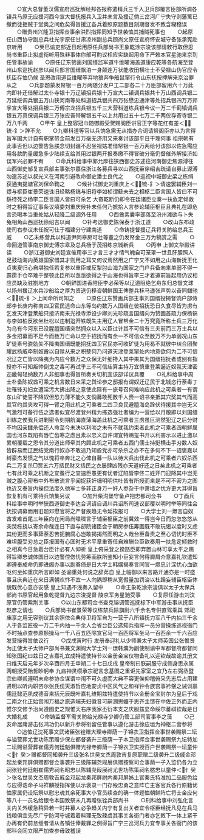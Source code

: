 <!-- { "loadSidebar": true } -->
　　○宣大总督董汉儒宣府巡抚解经邦各报称遣精兵三千入卫兵部覆言臣部所调各镇兵马原无应援河西今宣大督抚报兵入卫并未言及援辽倘三岔河广宁失守则藩篱已撤而徒拒贼于堂奥之间危矣得旨援辽各兵着照原题数目刻期督发不致含糊稽误
　　○赠贵州兴隆卫指挥佥事余洪烈指挥同知予世袭恤其捕贼死事也
　　○起原任山西协守副总兵杜光宇原任甘肃凉州副总兵顾尚文原任宣府怀安城守备张承宪赴京听用
　　○癸巳谕吏部近日起用原任兵部尚书王象乾涂宗浚该部请敕行取但思尚书重臣止拟虚衔听用殊非事体你部可酌议相应实缺起用命下严敕本官星驰来京到任管事故谕
　　○原任辽东赞画刘国缙监军道牛维曜海盖道康应乾等各航海至登州山东巡抚赵彦以闻兵部言国缙飘泊一身颠连万状能收田横壮士不受禄山伪官应令抚臣存恤仍候  圣恩改用道臣维曜等弃地狼奔争船鼠窜行令山东抚按押解来京治罪从之
　　○兵部题蒙发帑银一百万两随分发户工二部各二十万臣部留用六十万此内即补还借解过太仆寺银十万辽镇招兵银十万宣大二镇调兵银共十万山西调兵银二万延绥调兵银五万山狭河南等处科道招兵银共四万张懋忠通津等处招兵银四万万邦孚宣大等处招兵银二万傅宗龙招兵银五千三大营科道练兵银今议一万二千蓟镇调兵银五万真保调兵银三万张应吾带解银五千以上共用过五十七万二千两仅存寄寺银二万八千两
　　○甲午  皇上整容冠巾随御殿受贺赐阁臣讲官正字等花红有差＜锍-釒＞辞不允
　　○九卿科道等官以兵饷急需无从措办合词请帑阁臣亦以为言得旨军国大计自有职掌帑金前发百万毫无济用又来奏讨该部平日干理何事  祖宗朝有此事否但以边警告急朕念切封疆不忍坐视姑准借帑银一百万两给付该部以佐急需应用各款酌量缓急多少陆续支给其用过银两开报奏缴不得冒破分毫仍督催外解接济如误军兴必罪不宥
　　○命兵科给事中郭允厚往狭西御史苏述往河南御史焦源溥往山西御史邹复宣兵部主事张尔嘉往浙江各募兵寻以山西抚臣徐绍吉疏请自募止源溥勿遣苏述以叔光义在河南引避改命御史潘士良代之
　　○巡视中城御史梁之栋缉获通夷提塘官刘保命鞫之
　　○候补试御史刘重庆上＜锍-釒＞请速罢辅臣刘一燝与枢臣崔景荣速诛旧经略杨镐与旧将李如桢谓繇未去之相枢二臣言国人皆曰不可繇待死之杨李二臣言国人皆曰可杀乞  大奋乾断仍即令在廷诸臣立奏一扶危定倾救时之相得旨辽事条议填委刘重庆候补未任何乃摭拾人言参论辅臣枢臣且典礼在即危言恐喝本当重处姑从轻降二级调外任用
　　○西酋素囊率部落至汾州滩欲与卜失兔相角山西巡抚徐绍吉以闻
　　○补考选御史陈保泰于浙江道
　　○改山东布政使司右参议未任祝可仕于福建分守建南道
　　○命铸提督援辽兵将关防给总兵王威
　　○乙未练营兵以科道尹同皋房可壮等董之仍发帑金三万为犒赏之需
　　○命回道管事南京御史傅宗皋及总兵杨于茂招练京城新兵
　　○丙申  上御文华殿讲读
　　○浙江道御史刘廷宣催用李三才言三才才情气魄自可笼罩一世且肝胆照人足鼓动海内英雄国家惜其才则用之耳又何议焉然用之广宁又不如用之山海新抚王化贞夷夏归心自堪独任若复参以重臣或反掣肘山海为国家之门户兵备向来单弱不得一霹雳手仓卒难于整顿此臣所以亟亟欲得之于山海也得旨李三才着遵前旨起用仍议相应员缺及驻劄地方
　　○朝鲜国进香陪臣李必荣等以辽道阻绝乞舟东归总督文球以扬州援辽水兵沙船给之厚为资送仍移咨朝鲜国王俾整兵秣马遥张声势以奋同讎驰＜锍-釒＞上闻命所司知之
　　○原任辽东赞画兵部主事刘国缙投揭督饷户部侍郎李长庚内称南四卫官民逃命山东等岛约数万人国缙在彼招抚恐日久食尽皆为虏有乞发天津登莱船只接济南来光禄寺添设少卿刘光珍疏言国缙向为赞画首疏力保杨镐与李如柏反欲坐杜松以违制迨开铁既失主用辽人冒帑金二十万究竟所称土兵三万化为乌有今河东已没腥膻国缙突然拥众以入以臣过计其不可信有三夫前而三万土兵以多金招募而不足今而数万亡命以空手招抚而有余一不可信众至数万不为单弱况山东矿徒素号骁勍矢不降夷国缙既能招抚四卫官民亦可收矿徒为用曷不就彼中纠合团聚耀武扬威牵制奴酋以自赎从来之积孽何乃问道天津登莱窜处内地意欲何为二不可信况辽之亡皆以降夷为内应今数万之众保无奸细搀入其中果其为国缙招抚者或别有指授亦不可知叛帅倒戈之毒可再试乎三不可信庙算主持万宜慎重登莱逼近奴氛天津密迩畿甸轻纳数万人非细事也得旨所奏关切机宜该部详议具覆
　　○礼科给事中周士朴备陈奴酋可乘之机言数日来采之舆论参之邸报有谓奴迁辽民于北城恣行荼毒丁壮罹锋刃妇女遭淫污大拂出降之意使此际有一旅号召何难响应此机之可乘者一有谓东山矿徒誓不降奴但恐力薄不能久支倘募敢死数千人赍一诏书亲抵其穴奖其气而高其官约其夹攻可得一臂之用此机之可乘者二四卫良民避膻海岛跧伏待援其中岂无义气激烈可备行伍之选者似宜尽渡登州精为拣选强壮者编为一营给以月粮即以刘国缙训练之俟我兵进剿密令刻期航海直薄海盖此机之可乘者三虏虽叵测然犯辽之后分财不均因亲讎杀偿还人命至今未决以利啖之未有不就我约束者此机之可乘者四朝鲜属国也河东既陷有唇亡齿寒之虑且素以忠义自许谓宜特赐玺书开以利害示以进止激以  累朝覆载之恩令其分道出师牵其内顾此机之可乘者五西门儒士持挺横击手刃数人奴皆辟易而辽民结党南行奴亦不敢追乃知酋党亦可杀杀之亦不在多何不下一诏褒嘉以树豪杰发愤之气以愧将卒奔北之心俾自募一队以待大兵出伐此机之可乘者六奴杀西兵二万复杀□贾五六万括民财又括民之衣屡肆凶残亦天道好还之日矣此机之可乘者七有此可乘之机断之宜蚤行之宜速臣愚更有忧者辽陷皆李佟二姓开门迎降其中岂无贼之腹心密布中外布散流言乎闻捉获奸细明明供吐皆有所授而来是不可不密为之图也近又奉旨内操但法度久弛军士多非正身万一奸人参杂于中萧墙之忧方更大耳得旨恢复机有可乘待兵饷集另议
　　○加升柴沟堡守备卢抱忠都司佥书
　　○丁酉兵科给事中明时举狭西道御史李达合词请自调川兵诏所司速议部覆以明时举等同往会抚按调募而用旧题邓懋官将之严督疾趋无令延挨报可
　　○大学士刘一燝言自奴酋发难首尾三年臣向在闲局尚喋喋言于辅臣枢臣之前冀效一得岂今日而忽忽悠悠从突焚栋挠以寄余命哉连日下直与部院诸臣会于朝房参伍筹画既不敢玩愒以度时又虑其纷更而多事茹荼忍苦扼腕腐心岂敢揭揭然而明之人哉台臣备责之至心切忧时臣不难坦腹受刃总之臣报国有心匡时无术平章重寄任自难酬台臣欲奏用一扶危定倾救时之相真今日急着台臣计必有人仰祈  皇上俯采登之揆路臣即弃置山林可享太平之赐得旨卿忠诚体国日以边警倥偬忧劳筹画朕所鉴知小臣妄言何得屑屑介意嘉礼钦遣知卿遵奉成命仍即进阁办事以副眷倚是日大学士韩爌揭奏言同官一燝忠计深忧心血欲呕何至如重庆所言即如  圣谕重处何说之辞苐自  皇上临御以来言路开通亦是一时盛事且庆典近在来日满朝欢忭不宜一人向隅即稍从宽假量加罚治以杜躁妄辅臣枢臣体貌既优心意亦安感  皇上知遇不浅奏入留中
　　○命王象乾涂宗浚俱以太子太保兵部尚书原官起用象乾提督九边宗浚提督  陵京军务星驰受事
　　○复原任游击刘汶原官仍管紫荆关事
　　○以山东都司佥书查克镕调管巡抚标下中军游击事从抚臣赵彦之请也
　　○兵部尚书崔景荣等议练禁兵除旗尉六千余名专供直驾乘舆  郊祀  庙享之用无容别议其余照依会典侍卫将军自为一营于八所镇抚力军八千内抽三千余人于各监匠役一万二千内抽一千余人会省台臣公选知兵指挥一员分营操练巡视衙门不时抽点查参原额操马一千八百五匹除宣官马一百匹将军坐马一百匹余一千六百应发营操得旨依议行
　　○戊戌寅时行  发册奉迎礼以少师兼太子太师英国公张惟贤为正使太子太师户部尚书兼文渊阁大学士刘一燝韩爌为副使制谕中军都督府都督同知张国纪曰兹日之吉嘉礼宜成特遣使持节以金册金宝仪物备礼以迎钦哉故谕其册文曰维天启元年岁次辛酉四月壬申朔二十七日戊戌  皇帝制曰朕嗣服守成侧身思永属  两朝授受贻哲眇躬奉  九庙神灵缵承宗祀言念基图之重讵先家室之宜乃左右弼丞暨宗伯卿贰遵明末命参协佥谋谓中闱不可久虚而大典不容更俟仰稽俯采先志后占用建贤明以听内职咨尔张氏伣天淑哲应地安贞中区风气之和祥钟令族宫事衿鞶之诫训禀儒廷懿范夙成德音来括元辰既叶嘉礼维期兹特遣使持节以金册金宝封尔为皇后于戏二南之化正始宫闱万福之原造端夫妇徽音可嗣溯思媚于思齐主馈在中佐正外而正内惟尔交修予治尚遵图史之规惟天右序我家丕衍本支之庆服兹显命绥尔蕃祺钦哉是日  大婚礼成
　　○命铸监督军需关防给光禄寺少卿仍管工部司官事李之藻
　　○己亥命居庸游击张鸿功仍以新升参将衔留任管事以遵化游击徐应垣为神枢二营参将
　　○追恤辽沈死事文武诸臣张铨赠大理寺卿荫一子锦衣卫指挥佥事世袭赐祭二坛与谥营葬尤世功陈策赠少保左都督袭升三级荫一子本卫指挥佥事世袭赐祭九坛特加二坛赐谥营葬崔儒秀何廷魁俱赠光禄寺卿荫一子锦衣卫实授百户世袭赐祭一坛童仲＜忄癸＞赠都督同知袭升三级张名世吴文杰周敦吉复原职赠二级袭升二级戚金邓起龙秦邦屏俱赠都督佥事袭升三级陈辅尧叚展俱赠按察司佥事荫一子入监仍各为立祠张铨何廷魁崔儒秀祠名昭忠以陈辅尧叚展祔尤世功陈策祠名愍忠以童仲＜忄癸＞张名世吴文杰周敦吉戚金邓起龙秦邦屏祔内秦邦屏姊土官秦氏特准加二品服色给与应得诰命子马祥麟授指挥使以示褒录一门存殁忠勇之意阵亡主客官兵各行原籍优恤家属仍设坛祭以慰忠魂其余死事大小官员续查的确一体题恤朝鲜阵亡将士金应何等八十一员名给银令本国致祭未几再赠张铨兵部尚书
　　○刑科给事中刘弘化言关内关外缓急稍异若一时并募人必争趋关内宁有复出关者宜令枢臣经抚凡见在兵马钱粮俱宜先尽广宁防河守城着着料理无致疎虞其事关各衙门者亦乞敕下一体上紧干办再有仍前怠缓者请从各镇住俸戴罪之例得旨广宁三岔河兵力宜专事关各衙门的该部科会同立限严加查参毋致稽误
